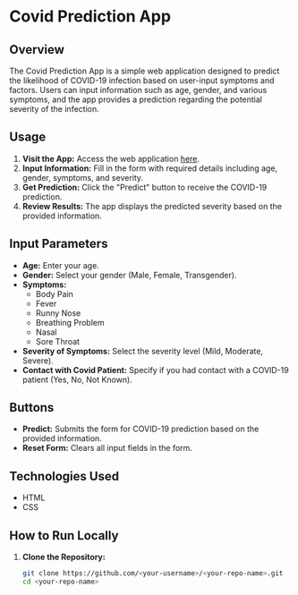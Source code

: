 # Covid Prediction App

## Overview

The Covid Prediction App is a simple web application designed to predict the likelihood of COVID-19 infection based on user-input symptoms and factors. Users can input information such as age, gender, and various symptoms, and the app provides a prediction regarding the potential severity of the infection.

## Usage

1. **Visit the App:** Access the web application [here](#).
2. **Input Information:** Fill in the form with required details including age, gender, symptoms, and severity.
3. **Get Prediction:** Click the "Predict" button to receive the COVID-19 prediction.
4. **Review Results:** The app displays the predicted severity based on the provided information.

## Input Parameters

- **Age:** Enter your age.
- **Gender:** Select your gender (Male, Female, Transgender).
- **Symptoms:**
  - Body Pain
  - Fever
  - Runny Nose
  - Breathing Problem
  - Nasal
  - Sore Throat
- **Severity of Symptoms:** Select the severity level (Mild, Moderate, Severe).
- **Contact with Covid Patient:** Specify if you had contact with a COVID-19 patient (Yes, No, Not Known).

## Buttons

- **Predict:** Submits the form for COVID-19 prediction based on the provided information.
- **Reset Form:** Clears all input fields in the form.

## Technologies Used

- HTML
- CSS

## How to Run Locally

1. **Clone the Repository:**
   ```bash
   git clone https://github.com/<your-username>/<your-repo-name>.git
   cd <your-repo-name>
